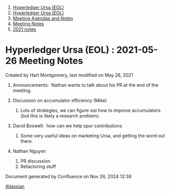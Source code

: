 1. [Hyperledger Ursa (EOL)](index.html)
2. [Hyperledger Ursa (EOL)](19595269.html)
3. [Meeting Agendas and Notes](Meeting-Agendas-and-Notes_19603313.html)
4. [Meeting Notes](Meeting-Notes_19611649.html)
5. [2021 notes](2021-notes_19612027.html)

# Hyperledger Ursa (EOL) : 2021-05-26 Meeting Notes

Created by Hart Montgomery, last modified on May 26, 2021

1. Announcements:  Nathan wants to talk about his PR at the end of the meeting.
2. Discussion on accumulator efficiency (Mike)
   
   1. Lots of strategies, we can figure out how to improve accumulators (but this is likely a research problem).
3. David Boswell:  how can we help spur contributions
   
   1. Some very useful ideas on marketing Ursa, and getting the word out there.
4. Nathan Nguyen
   
   1. PR discussion
   2. Refactoring stuff

Document generated by Confluence on Nov 26, 2024 12:38

[Atlassian](http://www.atlassian.com/)
